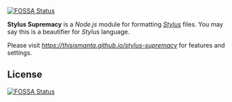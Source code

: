 [![FOSSA Status](https://app.fossa.io/api/projects/git%2Bgithub.com%2FKramtoske%2Fstylus-supremacy.svg?type=shield)](https://app.fossa.io/projects/git%2Bgithub.com%2FKramtoske%2Fstylus-supremacy?ref=badge_shield)

**Stylus Supremacy** is a *Node.js* module for formatting *[Stylus](http://stylus-lang.com)* files. You may say this is a beautifier for *Stylus* language.

Please visit _https://thisismanta.github.io/stylus-supremacy_ for features and settings.


## License
[![FOSSA Status](https://app.fossa.io/api/projects/git%2Bgithub.com%2FKramtoske%2Fstylus-supremacy.svg?type=large)](https://app.fossa.io/projects/git%2Bgithub.com%2FKramtoske%2Fstylus-supremacy?ref=badge_large)